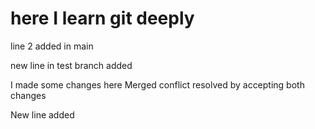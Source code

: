 # here I learn git deeply
line 2 added in main

new line in test branch added

I made some changes here
Merged conflict resolved by accepting both changes

New line added
